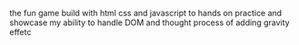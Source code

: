 the fun game build with html css and javascript to hands on practice and showcase my ability to handle DOM and thought process of adding gravity effetc 
